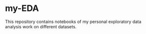# my-EDA
This repository contains notebooks of my personal exploratory data analysis work on different datasets.
